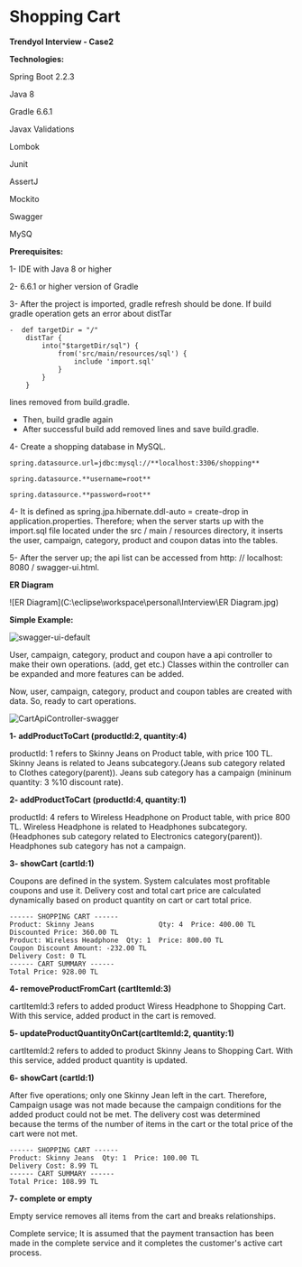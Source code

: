 # Shopping Cart 

**Trendyol Interview - Case2**

**Technologies:**

Spring Boot 2.2.3

Java 8

Gradle 6.6.1

Javax Validations

Lombok

Junit

AssertJ

Mockito

Swagger

MySQ

**Prerequisites:**

1- IDE with Java 8 or higher

2- 6.6.1 or higher version of Gradle

3- After the project is imported, gradle refresh should be done. If build gradle operation gets an error about distTar

	-  def targetDir = "/"
		distTar {
			into("$targetDir/sql") {
				from('src/main/resources/sql') {
					include 'import.sql'
				}
			}
		}  
lines removed from build.gradle.

 -  Then, build gradle again
 -  After successful build add removed lines and save  build.gradle.

4- Create a shopping database in MySQL.

`spring.datasource.url=jdbc:mysql://**localhost:3306/shopping**`

`spring.datasource.**username=root**`

`spring.datasource.**password=root**`

4- It is defined as spring.jpa.hibernate.ddl-auto = create-drop in application.properties. Therefore; when the server starts up with the import.sql file located under the src / main / resources directory, it inserts the user, campaign, category, product and coupon datas into the tables. 

5- After the server up; the api list can be accessed from http: // localhost: 8080 / swagger-ui.html.



**ER Diagram**



![ER Diagram](C:\eclipse\workspace\personal\Interview\ER Diagram.jpg)



**Simple Example:**

![swagger-ui-default](C:\eclipse\workspace\personal\Interview\swagger-ui-default.JPG)

User, campaign, category, product and coupon have a api controller to make their own operations. (add, get etc.) Classes within the controller can be expanded and more features can be added.

Now, user, campaign, category, product and coupon tables are created with data. So, ready to cart operations. 

![CartApiController-swagger](C:\eclipse\workspace\personal\Interview\CartApiController-swagger.JPG)

**1- addProductToCart (productId:2, quantity:4)**

productId: 1 refers to Skinny Jeans on Product table, with price 100 TL. Skinny Jeans is related to Jeans subcategory.(Jeans sub category related to Clothes category(parent)). Jeans sub category has a campaign (mininum quantity: 3 %10 discount rate).

**2- addProductToCart (productId:4, quantity:1)**

productId: 4 refers to Wireless Headphone on Product table, with price 800 TL. Wireless Headphone is related to Headphones subcategory.(Headphones sub category related to Electronics category(parent)). Headphones sub category has not a campaign.

**3- showCart (cartId:1)**

Coupons are defined in the system. System calculates most profitable coupons and use it. Delivery cost and total cart price are calculated dynamically based on product quantity on cart or cart total price.

```
------ SHOPPING CART ------
Product: Skinny Jeans                Qty: 4  Price: 400.00 TL  Discounted Price: 360.00 TL
Product: Wireless Headphone  Qty: 1  Price: 800.00 TL
Coupon Discount Amount: -232.00 TL
Delivery Cost: 0 TL
------ CART SUMMARY ------
Total Price: 928.00 TL
```

**4- removeProductFromCart (cartItemId:3)**

cartItemId:3 refers to added product Wiress Headphone to Shopping Cart. With this service, added product in the cart is removed.

**5- updateProductQuantityOnCart(cartItemId:2, quantity:1)**

cartItemId:2 refers to added to product Skinny Jeans to Shopping Cart. With this service, added product quantity is updated.

**6- showCart (cartId:1)**

After five operations; only one Skinny Jean left in the cart. Therefore, Campaign usage was not made because the campaign conditions for the added product could not be met. The delivery cost was determined because the terms of the number of items in the cart or the total price of the cart were not met.

```
------ SHOPPING CART ------
Product: Skinny Jeans  Qty: 1  Price: 100.00 TL
Delivery Cost: 8.99 TL
------ CART SUMMARY ------
Total Price: 108.99 TL
```

**7- complete or empty**

Empty service removes all items from the cart and breaks relationships.

Complete service; It is assumed that the payment transaction has been made in the complete service and it completes the customer's active cart process.




